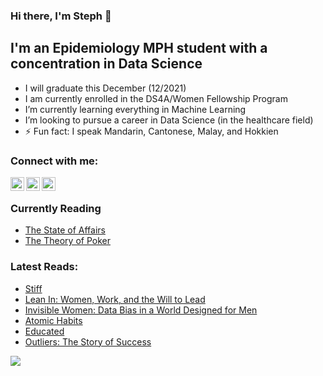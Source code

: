 ### Hi there, I'm Steph  👋

## I'm an Epidemiology MPH student with a concentration in Data Science 

- I will graduate this December (12/2021)
- I am currently enrolled in the DS4A/Women Fellowship Program 
- I’m currently learning everything in Machine Learning
- I’m looking to pursue a career in Data Science (in the healthcare field)
- ⚡ Fun fact: I speak Mandarin, Cantonese, Malay, and Hokkien


### Connect with me:

[<img align="left" alt="Steph Yap's Twitter | Twitter" width="22px" src="https://cdn.jsdelivr.net/npm/simple-icons@v3/icons/twitter.svg" />][twitter]
[<img align="left" alt="Steph Yap's linkedin | LinkedIn" width="22px" src="https://img.icons8.com/doodle/48/000000/linkedin--v2.png" />][linkedin]
[<img align="left" alt="Steph Yap's instagram | Instagram" width="22px" src="https://img.icons8.com/doodle/22/000000/instagram-new.png" />][instagram]


<br />

### Currently Reading

- [The State of Affairs](https://www.amazon.com/State-Affairs-Rethinking-Infidelity/dp/0062322583)
- [The Theory of Poker](https://www.amazon.com/Theory-Poker-Professional-Player-Teaches/dp/1880685000)

### Latest Reads:
- [Stiff](https://www.goodreads.com/book/show/32145.Stiff)
- [Lean In: Women, Work, and the Will to Lead](https://www.goodreads.com/book/show/16071764-lean-in)
- [Invisible Women: Data Bias in a World Designed for Men](https://www.goodreads.com/book/show/50159884-invisible-women)
- [Atomic Habits](https://www.goodreads.com/book/show/40121378-atomic-habits)
- [Educated](https://www.goodreads.com/book/show/35133922-educated)
- [Outliers: The Story of Success](https://www.goodreads.com/book/show/3228917-outliers)


[twitter]: https://twitter.com/ChiufengYap
[instagram]: https://www.instagram.com/chiufeng/
[linkedin]: https://www.linkedin.com/in/chiufengyap/
[instagramtesting]: https://cdn.jsdelivr.net/npm/simple-icons@v3/icons/instagram.svg

<img src="https://img.icons8.com/doodle/48/000000/instagram-new.png"/>